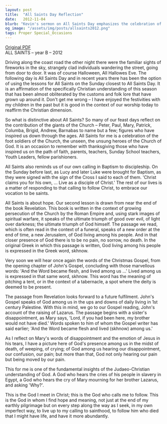 ```yaml
---
layout: post
title:  "All Saints Day Reflection"
date:   2012-11-04
blurb: "Kevin's sermon on All Saints Day emphasizes the celebration of the 'foot soldiers' of the Church and the Christian understanding of sainthood. It reflects on the calling to discipleship in baptism and the hope found in the ultimate triumph of good over evil as depicted in the book of Revelation. The sermon also explores the presence of God in daily life and in times of pain, as illustrated by the story of Lazarus."
og_image: "/assets/img/posts/allsaints2012.png"
tags: Proper Special_Occasions
---
```

[Original PDF](/assets/pdf/allsaints2012.pdf)    
ALL SAINTS – year B – 2012

Driving along the coast road the other night there were the familiar sights of fireworks in the sky, strangely clad individuals wandering the street, going from door to door. It was of course Halloween, All Hallowes Eve. The following day is All Saints Day and in recent years there has been the option of using the lessons for All Saints on the Sunday closest to All Saints Day. It is an affirmation of the specifically Christian understanding of this season that has been almost obliterated by the customs and folk lore that have grown up around it. Don't get me wrong – I have enjoyed the festivities with my children in the past but it is good in the context of our worship today to reaffirm the Christian dimension.

So what is distinctive about All Saints? So many of our feast days reflect on the contribution of the giants of the Church – Peter, Paul, Mary, Patrick, Columba, Brigid, Andrew, Barnabas to name but a few; figures who have inspired us down through the ages. All Saints for me is a celebration of the foot soldiers of the Church, the unseen, the unsung heroes of the Church of God. It is an occasion to remember with thanksgiving those who have inspired us on the path of faith, parents, teachers, Sunday School teachers, Youth Leaders, fellow parishioners.

All Saints also reminds us of our own calling in Baptism to discipleship. On the Sunday before last, as Lucy and later Luke were brought for Baptism, as they were signed with the sign of the Cross I said to each of them. 'Christ claims you for his own, ... Live as a disciple of Christ.' The rest of our lives is a matter of responding to that calling to follow Christ, to embrace our vocation to be saints.

All Saints is about hope. Our second lesson is drawn from near the end of the book Revelation. This book is written in the context of growing persecution of the Church by the Roman Empire and, using stark images of spiritual warfare, it speaks of the ultimate triumph of good over evil, of light over darkness; the ultimate triumph of God himself. The passage we read, which is often read in the context of a funeral, speaks of a new order at the end of time, a new Jerusalem, of God living among his people. And in that closer presence of God there is to be no pain, no sorrow, no death. In the original Greek in which this passage is written, God living among his people is expressed in the Greek word, skhnow.

Very soon we will hear once again the words of the Christmas Gospel, from the opening chapter of John's Gospel, concluding with those marvellous words: 'And the Word became flesh, and lived among us ...' Lived among us is expressed in that same word, skhnow. This word has the meaning of pitching a tent, or in the context of a tabernacle, a spot where the deity is deemed to be present.

The passage from Revelation looks forward to a future fulfilment. John's Gospel speaks of God among us in the ups and downs of daily living in 1st century Palestine. With this in mind, we go to our Gospel reading, John's account of the raising of Lazarus. The passage begins with a sister's disappointment, as Mary says, 'Lord, if you had been here, my brother would not have died.' Words spoken to him of whom the Gospel writer has said earlier; 'And the Word became flesh and lived (skhnow) among us.'

As I reflect on Mary's words of disappointment and the emotion of Jesus in his tears, I have a picture here of God's presence among us in the midst of death, of weeping, of crying; of God among us hearing our disappointment, our confusion, our pain; but more than that, God not only hearing our pain but being moved by our pain.

This for me is one of the fundamental insights of the Judaeo-Christian understanding of God. A God who hears the cries of his people in slavery in Egypt, a God who hears the cry of Mary mourning for her brother Lazarus, and asking 'Why?'.

This is the God I meet in Christ; this is the God who calls me to follow. This is the God in whom I find hope and meaning, not just at the end of my earthly pilgrimage but on every step along the way as I seek, in my own imperfect way, to live up to my calling to sainthood, to follow him who died that I might have life, and have it more abundantly.

